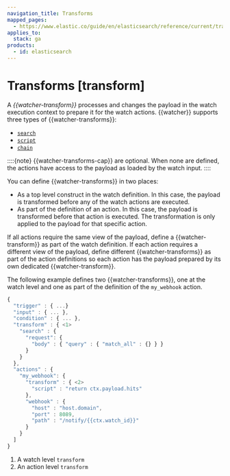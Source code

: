 ```yaml
---
navigation_title: Transforms
mapped_pages:
  - https://www.elastic.co/guide/en/elasticsearch/reference/current/transform.html
applies_to:
  stack: ga
products:
  - id: elasticsearch
---
```


# Transforms [transform]

A *{{watcher-transform}}* processes and changes the payload in the watch execution context to prepare it for the watch actions. {{watcher}} supports three types of {{watcher-transforms}}:

* [`search`](transform-search.md)
* [`script`](transform-script.md)
* [`chain`](transform-chain.md)

::::{note}
{{watcher-transforms-cap}} are optional. When none are defined, the actions have access to the payload as loaded by the watch input.
::::

You can define {{watcher-transforms}} in two places:

* As a top level construct in the watch definition. In this case, the payload is transformed before any of the watch actions are executed.
* As part of the definition of an action. In this case, the payload is transformed before that action is executed. The transformation is only applied to the payload for that specific action.

If all actions require the same view of the payload, define a {{watcher-transform}} as part of the watch definition. If each action requires a different view of the payload, define different {{watcher-transforms}} as part of the action definitions so each action has the payload prepared by its own dedicated {{watcher-transform}}.

The following example defines two {{watcher-transforms}}, one at the watch level and one as part of the definition of the `my_webhook` action.

```js
{
  "trigger" : { ...}
  "input" : { ... },
  "condition" : { ... },
  "transform" : { <1>
    "search" : {
      "request": {
        "body" : { "query" : { "match_all" : {} } }
      }
    }
  },
  "actions" : {
    "my_webhook": {
      "transform" : { <2>
      	"script" : "return ctx.payload.hits"
      },
      "webhook" : {
      	"host" : "host.domain",
      	"port" : 8089,
      	"path" : "/notify/{{ctx.watch_id}}"
      }
    }
  ]
}
```

1. A watch level `transform`
2. An action level `transform`
